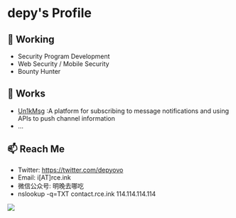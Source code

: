 # depy's Profile

## 🔭 Working

- Security Program Development
- Web Security / Mobile Security
- Bounty Hunter

## 🌱 Works

- [Un1kMsg](https://github.com/h4ckdepy/Un1kMsg) :A platform for subscribing to message notifications and using APIs to push channel information
- ...

## 📫 Reach Me

- Twitter: https://twitter.com/depyovo
- Email: i[AT]rce.ink
- 微信公众号: 明晚去哪吃
- nslookup -q=TXT contact.rce.ink 114.114.114.114

<img src="https://github-readme-stats.vercel.app/api?username=h4ckdepy&show_icons=true&locale=en">



